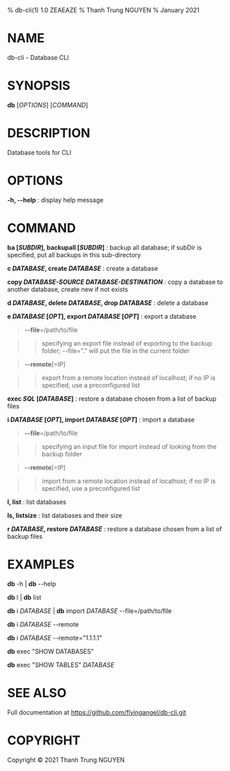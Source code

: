 % db-cli(1) 1.0 ZEAEAZE
% Thanh Trung NGUYEN
% January 2021

# NAME

db-cli - Database CLI

# SYNOPSIS

**db** [_OPTIONS_] [_COMMAND_]

# DESCRIPTION

Database tools for CLI

# OPTIONS

**-h, --help**
: display help message

# COMMAND

**ba [_SUBDIR_], backupall [_SUBDIR_]**
: backup all database; if subDir is specified, put all backups in this sub-directory

**c _DATABASE_, create _DATABASE_**
: create a database

**copy _DATABASE-SOURCE_ _DATABASE-DESTINATION_**
: copy a database to another database, create new if not exists

**d _DATABASE_, delete _DATABASE_, drop _DATABASE_**
: delete a database

**e _DATABASE_ [_OPT_], export _DATABASE_ [_OPT_]**
: export a database

> **--file**=/path/to/file

> > specifying an export file instead of exporting to the backup folder; --file="." will put the file in the current folder

> **--remote**[=IP]

> > export from a remote location instead of localhost; if no IP is specified, use a preconfigured list

**exec _SQL_ [_DATABASE_]**
: restore a database chosen from a list of backup files

**i _DATABASE_ [_OPT_], import _DATABASE_ [_OPT_]**
: import a database

> **--file**=/path/to/file

> > specifying an input file for import instead of looking from the backup folder

> **--remote**[=IP]

> > import from a remote location instead of localhost; if no IP is specified, use a preconfigured list

**l, list**
: list databases

**ls, listsize**
: list databases and their size

**r _DATABASE_, restore _DATABASE_**
: restore a database chosen from a list of backup files

# EXAMPLES

**db** -h | **db** --help

**db** l | **db** list

**db** i _DATABASE_ | **db** import _DATABASE_ --file=/path/to/file

**db** i _DATABASE_ --remote

**db** i _DATABASE_ --remote="1.1.1.1"

**db** exec "SHOW DATABASES"

**db** exec "SHOW TABLES" _DATABASE_

# SEE ALSO

Full documentation at https://github.com/flyingangel/db-cli.git

# COPYRIGHT

Copyright © 2021 Thanh Trung NGUYEN
